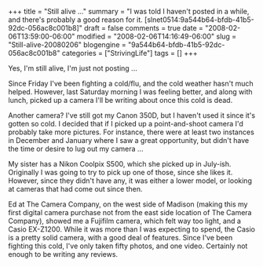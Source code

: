 +++
title = "Still alive ..."
summary = "I was told I haven't posted in a while, and there's probably a good reason for it. [slnet0514:9a544b64-bfdb-41b5-92dc-056ac8c001b8]"
draft = false
comments = true
date = "2008-02-06T13:59:00-06:00"
modified = "2008-02-06T14:16:49-06:00"
slug = "Still-alive-20080206"
blogengine = "9a544b64-bfdb-41b5-92dc-056ac8c001b8"
categories = ["StrivingLife"]
tags = []
+++

<p>
Yes, I&#39;m still alive, I&#39;m just not posting ... 
</p>
<p>
Since Friday I&#39;ve been fighting a cold/flu, and the cold weather hasn&#39;t much helped. However, last Saturday morning I was feeling better, and along with lunch, picked up a camera I&#39;ll be writing about once this cold is dead. 
</p>
<p>
Another camera? I&#39;ve still got my Canon 350D, but I haven&#39;t used it since it&#39;s gotten so cold. I decided that if I picked up a point-and-shoot camera I&#39;d probably take more pictures. For instance, there were at least two instances in December and January where I saw a great opportunity, but didn&#39;t have the time or desire to lug out my camera ... 
</p>
<p>
My sister has a Nikon Coolpix S500, which she picked up in July-ish. Originally I was going to try to pick up one of those, since she likes it. However, since they didn&#39;t have any, it was either a lower model, or looking at cameras that had come out since then. 
</p>
<p>
Ed at The Camera Company, on the west side of Madison (making this my first digital camera purchase not from the east side location of The Camera Company), showed me a Fujifilm camera, which felt way too light, and a Casio EX-Z1200. While it was more than I was expecting to spend, the Casio is a pretty solid camera, with a good deal of features. Since I&#39;ve been fighting this cold, I&#39;ve only taken&nbsp;fifty photos, and one video. Certainly not enough to be writing any reviews. 
</p>

